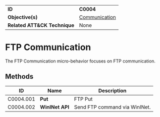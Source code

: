 |||
|---------|------------------------|
|**ID**|**C0004**|
|**Objective(s)**|[Communication](https://github.com/MBCProject/mbc-beta/tree/master/micro-behaviors/communication)|
|**Related ATT&CK Technique**|None|


FTP Communication
=================
The FTP Communication micro-behavior focuses on FTP communication. 

Methods
-------
|ID|Name|Description|
|-----------------------------|--------|-----------------------------|
|C0004.001|**Put**|FTP Put| 
|C0004.002|**WinINet API**|Send FTP command via WinINet.|


